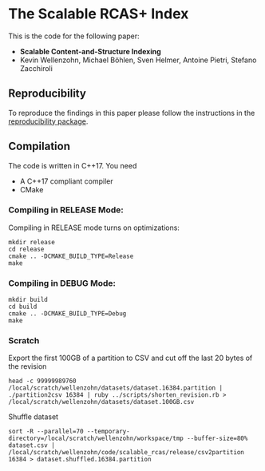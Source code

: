 # The Scalable RCAS+ Index

This is the code for the following paper:

- **Scalable Content-and-Structure Indexing**
- Kevin Wellenzohn, Michael Böhlen, Sven Helmer, Antoine Pietri, Stefano Zacchiroli

## Reproducibility

To reproduce the findings in this paper please follow the instructions in the
[reproducibility package](REPRODUCIBILITY.md).


## Compilation

The code is written in C++17. You need
- A C++17 compliant compiler
- CMake


### Compiling in RELEASE Mode:

Compiling in RELEASE mode turns on optimizations:

```
mkdir release
cd release
cmake .. -DCMAKE_BUILD_TYPE=Release
make
```


### Compiling in DEBUG Mode:

```
mkdir build
cd build
cmake .. -DCMAKE_BUILD_TYPE=Debug
make
```



### Scratch

Export the first 100GB of a partition to CSV and cut off the last 20 bytes of the revision

```
head -c 99999989760 /local/scratch/wellenzohn/datasets/dataset.16384.partition | ./partition2csv 16384 | ruby ../scripts/shorten_revision.rb > /local/scratch/wellenzohn/datasets/dataset.100GB.csv
```


Shuffle dataset

```
sort -R --parallel=70 --temporary-directory=/local/scratch/wellenzohn/workspace/tmp --buffer-size=80% dataset.csv | /local/scratch/wellenzohn/code/scalable_rcas/release/csv2partition 16384 > dataset.shuffled.16384.partition
```
